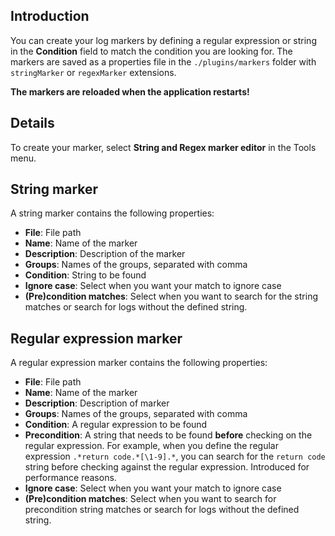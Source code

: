 ## Introduction ##

You can create your log markers by defining a regular expression or string in the **Condition** field to match the condition you are looking for. The markers are saved as a properties file in the `./plugins/markers` folder with `stringMarker` or `regexMarker` extensions.


**The markers are reloaded when the application restarts!**


## Details ##

To create your marker, select **String and Regex marker editor** in the Tools menu.

## String marker ##
A string marker contains the following properties:

  * **File**: File path
  * **Name**: Name of the marker
  * **Description**: Description of the marker
  * **Groups**: Names of the groups, separated with comma
  * **Condition**: String to be found
  * **Ignore case**: Select when you want your match to ignore case
  * **(Pre)condition matches**: Select when you want to search for the string matches or search for logs without the defined string.



## Regular expression marker ##
A regular expression marker contains the following properties:

  * **File**: File path
  * **Name**: Name of the marker
  * **Description**: Description of marker
  * **Groups**: Names of the groups, separated with comma
  * **Condition**: A regular expression to be found
  * **Precondition**: A string that needs to be found **before** checking on the regular expression.
For example, when you define the regular expression `.*return code.*[\1-9].*`, you can search for the `return code` string before checking against the regular expression. Introduced for performance reasons.
  * **Ignore case**: Select when you want your match to ignore case
  * **(Pre)condition matches**: Select when you want to search for precondition string matches or search for logs without the defined string.



